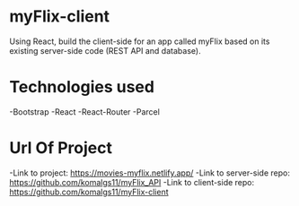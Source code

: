 # myFlix-client
Using React, build the client-side for an app called myFlix based on its
existing server-side code (REST API and database).

# Technologies used
-Bootstrap
-React
-React-Router
-Parcel

# Url Of Project
-Link to project: https://movies-myflix.netlify.app/
-Link to server-side repo: https://github.com/komalgs11/myFlix_API
-Link to client-side repo: https://github.com/komalgs11/myFlix-client


 

